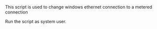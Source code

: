 This script is used to change windows ethernet connection to a metered connection

Run the script as system user.